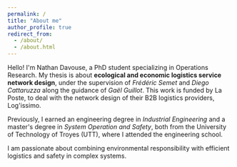 ```yaml
---
permalink: /
title: "About me"
author_profile: true
redirect_from: 
  - /about/
  - /about.html
---
```


Hello! I'm Nathan Davouse, a PhD student specializing in Operations Research. My thesis is about **ecological and economic logistics service network design**, under the supervision of *Frédéric Semet* and *Diego Cattaruzza* along the guidance of *Gaël Guillot*. This work is funded by La Poste, to deal with the network design of their B2B logistics providers, Log'issimo.

Previously, I earned an engineering degree in *Industrial Engineering* and a master's degree in *System Operation and Safety*, both from the University of Technology of Troyes (UTT), where I attended the engineering school.

I am passionate about combining environmental responsibility with efficient logistics and safety in complex systems.

<!--
For more info
------
More info about configuring Academic Pages can be found in [the guide](https://academicpages.github.io/markdown/), the [growing wiki](https://github.com/academicpages/academicpages.github.io/wiki), and you can always [ask a question on GitHub](https://github.com/academicpages/academicpages.github.io/discussions). The [guides for the Minimal Mistakes theme](https://mmistakes.github.io/minimal-mistakes/docs/configuration/) (which this theme was forked from) might also be helpful.
-->
